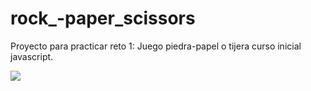 # rock_-paper_scissors
Proyecto para practicar reto 1: Juego piedra-papel o tijera curso inicial javascript.

![](https://raw.githubusercontent.com/mydidi/rock_-paper_scissors/main/images/main.png)

